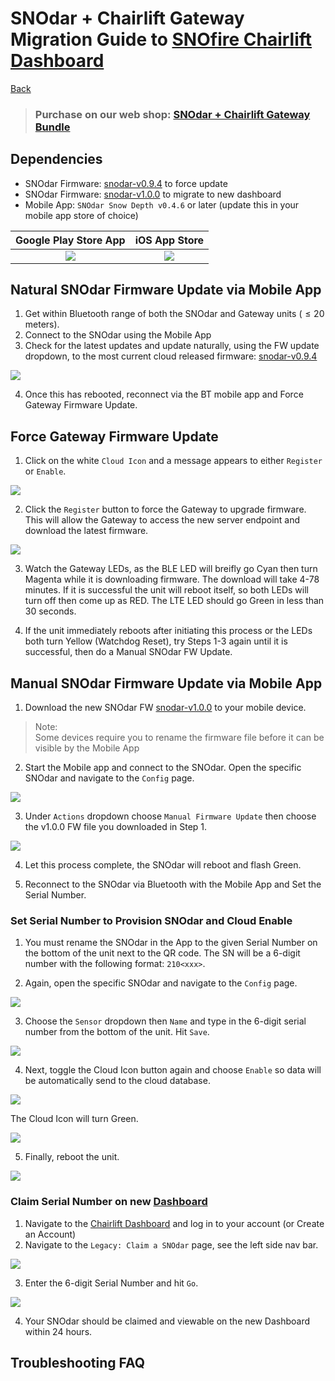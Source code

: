 # SNOdar + Chairlift Gateway Migration Guide to [SNOfire Chairlift Dashboard](chairlift.snofire.io)

[Back](../)

> ### **Purchase on our web shop: [SNOdar + Chairlift Gateway Bundle](https://sensorlogic.store/collections/snow-science-instrumentation/products/snodar-chairlift-gateway?variant=42569883025563)**

## Dependencies

- SNOdar Firmware: [snodar-v0.9.4](https://github.com/SensorLogicInc/snodar-releases/releases/tag/0.9.4-beta) to force update
- SNOdar Firmware: [snodar-v1.0.0](https://www.dropbox.com/s/lmt0zs7a14w5snn/snodar_secure_dfu_esb_v1.0.0.zip?dl=1) to migrate to new dashboard
- Mobile App: `SNOdar Snow Depth v0.4.6` or later (update this in your mobile app store of choice)

Google Play Store App                                                                                  |  iOS App Store
:----------------------------------------------------------------------------------------------:|:----------------------------------------------------------------------------------:
[![](../assets/images/google-play-badge.png)](https://play.google.com/store/apps/details?id=com.snodar)   | [![](../assets/images/apple-app-store-badge.png)](https://apps.apple.com/us/app/snodar/id1584974884)

## Natural SNOdar Firmware Update via Mobile App

1. Get within Bluetooth range of both the SNOdar and Gateway units ($\leq 20$ meters).
2. Connect to the SNOdar using the Mobile App
3. Check for the latest updates and update naturally, using the FW update dropdown, to the most current cloud released firmware: [snodar-v0.9.4](https://github.com/SensorLogicInc/snodar-releases/releases/tag/0.9.4-beta)

![](images/dfu_check_update.png)

4. Once this has rebooted, reconnect via the BT mobile app and Force Gateway Firmware Update.

## Force Gateway Firmware Update

1. Click on the white `Cloud Icon` and a message appears to either `Register` or `Enable`.

![](images/mobile_cloud_enable_1.PNG)

2. Click the `Register` button to force the Gateway to upgrade firmware. This will allow the Gateway to access the new server endpoint and download the latest firmware.

![](images/mobile_cloud_register.PNG)

3. Watch the Gateway LEDs, as the BLE LED will breifly go Cyan then turn Magenta while it is downloading firmware. The download will take 4-78 minutes. If it is successful the unit will reboot itself, so both LEDs will turn off then come up as RED. The LTE LED should go Green in less than 30 seconds. 

4. If the unit immediately reboots after initiating this process or the LEDs both turn Yellow (Watchdog Reset), try Steps 1-3 again until it is successful, then do a Manual SNOdar FW Update.

## Manual SNOdar Firmware Update via Mobile App

1. Download the new SNOdar FW [snodar-v1.0.0](https://www.dropbox.com/s/lmt0zs7a14w5snn/snodar_secure_dfu_esb_v1.0.0.zip?dl=1) to your mobile device. 

> Note:   
> Some devices require you to rename the firmware file before it can be visible by the Mobile App

2. Start the Mobile app and connect to the SNOdar. Open the specific SNOdar and navigate to the `Config` page.

![](images/view_toolbar_config.png)

3. Under `Actions` dropdown choose `Manual Firmware Update` then choose the v1.0.0 FW file you downloaded in Step 1.

![](images/fw_manual_update.png)

4. Let this process complete, the SNOdar will reboot and flash Green.

5. Reconnect to the SNOdar via Bluetooth with the Mobile App and Set the Serial Number.

### Set Serial Number to Provision SNOdar and Cloud Enable

1. You must rename the SNOdar in the App to the given Serial Number on the bottom of the unit next to the QR code. The SN will be a 6-digit number with the following format: `210<xxx>`.

2. Again, open the specific SNOdar and navigate to the `Config` page.

![](images/view_toolbar_config.png)

3. Choose the `Sensor` dropdown then `Name` and type in the 6-digit serial number from the bottom of the unit. Hit `Save`.

![](images/view_config_name.png)

4. Next, toggle the Cloud Icon button again and choose `Enable` so data will be automatically send to the cloud database.

![](images/mobile_cloud_enable_2.PNG)

The Cloud Icon will turn Green.

![](images/cloud_disable_enable.png)

5. Finally, reboot the unit.

![](images/snodar_restart.PNG)

### Claim Serial Number on new [Dashboard](chairlift.snofire.io)

1. Navigate to the [Chairlift Dashboard](chairlift.snofire.io) and log in to your account (or Create an Account)
2. Navigate to the `Legacy: Claim a SNOdar` page, see the left side nav bar.

![](images/legacy_claim_snodar.png)

3. Enter the 6-digit Serial Number and hit `Go`.

![](images/legacy_claim_snodar_go.png)

4. Your SNOdar should be claimed and viewable on the new Dashboard within 24 hours.

## Troubleshooting FAQ